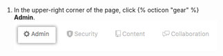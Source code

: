 1. In the upper-right corner of the page, click {% octicon "gear" %} **Admin**. ![Herramientas de administrador](/assets/images/enterprise/site-admin-settings/user/user-admin-tab-top.png)
